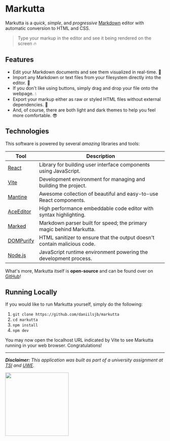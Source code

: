 # Markutta

Markutta is a _quick_, _simple_, and _progressive_ [Markdown](https://www.markdownguide.org/basic-syntax/)
editor with automatic conversion to HTML and CSS.

> Type your markup in the editor and see it being rendered on the screen 🔥

## Features

- Edit your Markdown documents and see them visualized in real-time. 📝
- Import any Markdown or text files from your filesystem directly into the editor. 🚀
- If you don't like using buttons, simply drag and drop your file onto the webpage. 💧
- Export your markup either as raw or styled HTML files without external dependencies. 🥳
- And, of course, there are both light and dark themes to help you feel more comfortable. 😎

## Technologies

This software is powered by several _amazing_ libraries and tools:

| Tool           | Description                                                              |
|----------------|--------------------------------------------------------------------------|
| [React][1]     | Library for building user interface components using JavaScript.         |
| [Vite][2]      | Development environment for managing and building the project.           |
| [Mantine][3]   | Awesome collection of beautiful and easy-to-use React components.        |
| [AceEditor][4] | High performance embeddable code editor with syntax highlighting.        |
| [Marked][5]    | Markdown parser built for speed; the primary magic behind Markutta.      |
| [DOMPurify][6] | HTML sanitizer to ensure that the output doesn't contain malicious code. |
| [Node.js][7]   | JavaScript runtime environment powering the development process.         |

What's more, Markutta itself is __open-source__ and can be found over on [GitHub](https://github.com/daniilsjb/markutta)!

## Running Locally

If you would like to run Markutta yourself, simply do the following:

1. `git clone https://github.com/daniilsjb/markutta`
2. `cd markutta`
3. `npm install`
4. `npm dev`

You may now open the localhost URL indicated by Vite to see Markutta running in your web browser. Congratulations!

---

_**Disclaimer:** This application was built as part of a university assignment at [TSI](https://tsi.lv/) and [UWE](https://www.uwe.ac.uk/)._

<img src="https://tsi.lv/wp-content/uploads/2020/08/tsi_logo_en_blue.svg" style="width: 200px"/>

[1]: <https://react.dev/>
[2]: <https://vitejs.dev/>
[3]: <https://mantine.dev/>
[4]: <https://ace.c9.io/>
[5]: <https://marked.js.org/>
[6]: <https://github.com/cure53/DOMPurify>
[7]: <https://nodejs.org/en>
